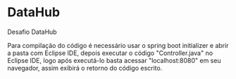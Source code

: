 # DataHub
Desafio DataHub


Para compilação do código é necessário usar o spring boot initializer e abrir a pasta com Eclipse IDE, depois executar o código "Controller.java" no Eclipse IDE, logo após executá-lo basta acessar "localhost:8080" em seu navegador, assim exibirá o retorno do código escrito.
